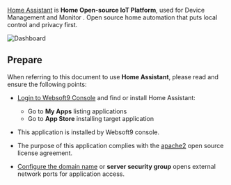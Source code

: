 [Home Assistant](https://www.home-assistant.io/) is **Home Open-source IoT Platform**, used for Device Management and Monitor . Open source home automation that puts local control and privacy first.


![Dashboard](https://libs.websoft9.com/Websoft9/DocsPicture/zh/homeassistant/homeassistant-gui-websoft9.png)


## Prepare

When referring to this document to use **Home Assistant**, please read and ensure the following points:

- [Login to Websoft9 Console](./login-console) and find or install Home Assistant:
  - Go to **My Apps** listing applications 
  - Go to **App Store** installing target application

- This application is installed by Websoft9 console.


- The purpose of this application complies with the [apache2](https://opensource.org/licenses/Apache-2.0) open source license agreement.


- [Configure the domain name](./domain-set) or **server security group** opens external network ports for application access.